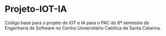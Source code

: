 # Projeto-IOT-IA
Código base para o projeto de IOT e IA para o PAC do 6º semestre de Engenharia de Software no Centro Universitário Católica de Santa Catarina.

